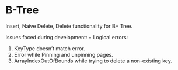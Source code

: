 # B-Tree
Insert, Naive Delete, Delete functionality for B+ Tree.

Issues faced during development: 
• Logical errors:
1) KeyType doesn’t match error.
2) Error while Pinning and unpinning pages.
3) ArrayIndexOutOfBounds while trying to delete a non-existing key. 

